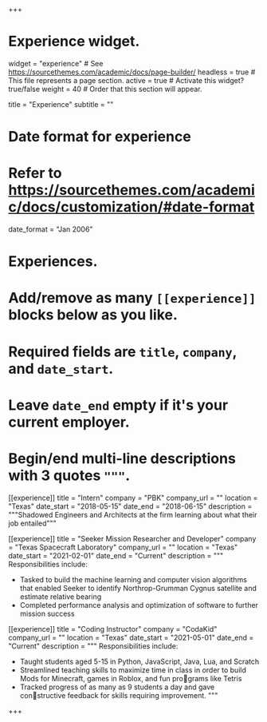 +++
# Experience widget.
widget = "experience"  # See https://sourcethemes.com/academic/docs/page-builder/
headless = true  # This file represents a page section.
active = true  # Activate this widget? true/false
weight = 40  # Order that this section will appear.

title = "Experience"
subtitle = ""

# Date format for experience
#   Refer to https://sourcethemes.com/academic/docs/customization/#date-format
date_format = "Jan 2006"

# Experiences.
#   Add/remove as many `[[experience]]` blocks below as you like.
#   Required fields are `title`, `company`, and `date_start`.
#   Leave `date_end` empty if it's your current employer.
#   Begin/end multi-line descriptions with 3 quotes `"""`.

[[experience]]
  title = "Intern"
  company = "PBK"
  company_url = ""
  location = "Texas"
  date_start = "2018-05-15"
  date_end = "2018-06-15"
  description = """Shadowed Engineers and Architects at the firm learning about what their job entailed"""

[[experience]]
  title = "Seeker Mission Researcher and Developer"
  company = "Texas Spacecraft Laboratory"
  company_url = ""
  location = "Texas"
  date_start = "2021-02-01"
  date_end = "Current"
  description = """
  Responsibilities include:
  
  * Tasked to build the machine learning and computer vision algorithms that enabled Seeker to identify Northrop-Grumman Cygnus satellite and estimate relative bearing
  * Completed performance analysis and optimization of software to further mission success


[[experience]]
  title = "Coding Instructor"
  company = "CodaKid"
  company_url = ""
  location = "Texas"
  date_start = "2021-05-01"
  date_end = "Current"
  description = """
  Responsibilities include:
  
  * Taught students aged 5-15 in Python, JavaScript, Java, Lua,
and Scratch
  * Streamlined teaching skills to maximize time in class in order
to build Mods for Minecraft, games in Roblox, and fun programs like Tetris
  * Tracked progress of as many as 9 students a day and gave constructive feedback for skills requiring improvement.
"""



+++
